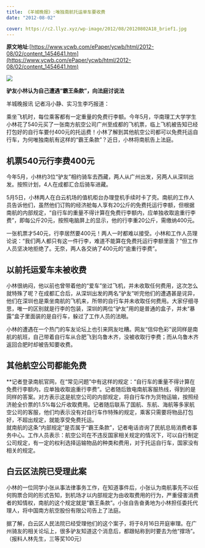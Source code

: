 ```yaml
---
title: 《羊城晚报》:唯独南航托运单车要收费
date: "2012-08-02"

cover: https://c2.llyz.xyz/wp-image/2012/08/20120802A18_brief1.jpg
---
```


**原文地址**:[https://www.ycwb.com/ePaper/ycwb/html/2012-08/02/content_1454641.htm](https://www.ycwb.com/ePaper/ycwb/html/2012-08/02/content_1454641.htm)

![](https://c2.llyz.xyz/wp-image/2012/08/20120802A18_brief1.jpg)

**驴友小林认为自己遭遇“霸王条款”，向法庭讨说法**

羊城晚报讯 记者冯小静、实习生李巧报道：

乘坐飞机时，每位乘客都有一定重量的免费行李额。今年5月，华南理工大学学生小林花了540元买了一张南方航空公司广州至成都的飞机票，临上飞机被告知已经打包好的自行车要付400元的托运费！小林了解到其他航空公司都可以免费托运自行车，为何唯独南航有这样的“霸王条款”？近日，小林将南航告上法庭。

## 机票540元行李费400元

今年5月，小林约3位“驴友”相约骑车去西藏，两人从广州出发，另两人从深圳出发。按照计划，4人在成都汇合后骑车进藏。

5月5日，小林两人在白云机场的值机柜台办理登机手续时卡了壳。南航的工作人员告诉他们，虽然他们订购的经济舱每人享有20公斤的免费托运行李额，但根据南航的内部规定，“自行车的重量不得计算在免费行李额内，应单独收取逾重行李费”，即每公斤20元，按照电脑屏上的显示，他的行李重20公斤，需缴纳400元。

一张机票才540元，行李居然要400元！两人一时都难以接受。小林和工作人员理论说：“我们两人都只有这一件行李，难道不能算在免费托运行李额里面？”但工作人员坚决地拒绝了。无奈，两人各交纳了400元的“逾重行李费”。

## 以前托运爱车未被收费

小林很纳闷，他以前也曾带着他的“爱车”坐过飞机，并未收取任何费用，这次怎么就特殊了呢？在成都汇合后，从深圳出发的两名“驴友”听完他们的遭遇甚是诧异，他们在深圳也是乘坐南航的飞机来，所带的自行车并未收取任何费用。大家仔细寻思，唯一的区别就是行李的包装，深圳的两位“驴友”用的是普通的盒子，并未“暴露”盒子里面装的是自行车，躲过了工作人员的法眼。

小林的遭遇在一个热门的车友论坛上也引来网友吐糟。网友“信仰色彩”说同样是南航的航班，自己带着自行车从合肥飞到乌鲁木齐，没被收取行李费；而从乌鲁木齐返回合肥时却被告知要收费。

## 其他航空公司都能免费

\*\*记者登录南航官网，在“常见问题”中有这样的规定：“自行车的重量不得计算在免费行李额内，应单独收取逾重行李费”。记者随后致电南航客服热线，得到的是同样的答案。对方表示这是航空公司的内部规定，将自行车作为货物运输，按照经济舱全价票的1.5%每公斤收取费用。记者随后联系了国航、东航、海航等多家航空公司的客服，他们均表示没有对自行车作特殊的规定，乘客只需要将物品打包好，不超出规定，就能享受免费托运。  
就南航的这条“内部规定”是否属于“霸王条款”，记者电话咨询了民航总局消费者事务中心。工作人员表示：航空公司在不违反国家相关规定的情况下，可以自行制定公司规定，有一定的权利选择运输物品的种类和费用，对于托运自行车，国家没有相关的规定。

## 白云区法院已受理此案

小林的一位同学小张从事法律事务工作，在知道事件后，小张认为南航事先不以任何购票合同的形式告知，到机场才以内部规定为由收取费用的行为，严重侵害消费者的知情权，南航的这个规定就是“霸王条款”。小张自告奋勇地为小林担任委托代理人，将中国南方航空股份有限公司告上了法庭。

据了解，白云区人民法院已经受理他们的这个案子，将于8月16日开庭审理。在广州骑友的相关论坛上，很多驴友知道这个消息后，都跟帖称到时要去为他“撑场”。  
（报料人林先生，三等奖100元）

